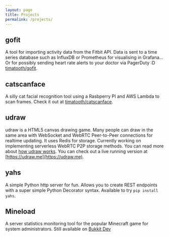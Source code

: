 ```yaml
---
layout: page
title: Projects
permalink: /projects/
---
```


## gofit
A tool for importing activity data from the Fitbit API. Data is sent to a time series database
such as InfluxDB or Prometheus for visualising in Grafana... Or for possibly sending heart rate alerts to your doctor via PagerDuty :D [timatooth/gofit](https://github.com/timatooth/gofit).

## catscanface
A silly cat facial recognition tool using a Rasbperry PI and AWS Lambda to scan frames.
Check it out at [timatooth/catscanface](https://github.com/timatooth/catscanface).

## udraw
udraw is a HTML5 canvas drawing game. Many people can draw in the same area with WebSocket and WebRTC Peer-to-Peer connections for realtime updating. It uses Redis for storage. Currently working on implementing serverless WebRTC P2P storage methods. You can read more about [how udraw works](/development/2015/11/08/udraw-multiplayer-drawing.html). You can check out a live running version at [https://udraw.me](https://udraw.me).

## yahs
A simple Python http server for fun. Allows you to create REST endpoints with a super simple Python Decorator syntax. Available to try ```pip install yahs```.

## Mineload
A server statistics monitoring tool for the popular Minecraft game for system administrators. Still available on [Bukkit Dev](http://dev.bukkit.org/bukkit-plugins/mineload/)
